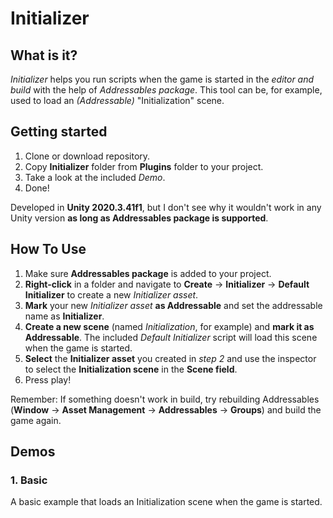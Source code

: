 # Initializer

## What is it?
*Initializer* helps you run scripts when the game is started in the *editor and build* with the help of *Addressables package*. This tool can be, for example, used to load an *(Addressable)* "Initialization" scene.

## Getting started
1. Clone or download repository.
2. Copy **Initializer** folder from **Plugins** folder to your project.
3. Take a look at the included *Demo*.
4. Done!

Developed in **Unity 2020.3.41f1**, but I don't see why it wouldn't work in any Unity version **as long as Addressables package is supported**.

## How To Use
1. Make sure **Addressables package** is added to your project.
2. **Right-click** in a folder and navigate to **Create** -> **Initializer** -> **Default Initializer** to create a new *Initializer asset*.
3. **Mark** your new *Initializer asset* **as Addressable** and set the addressable name as **Initializer**.
4. **Create a new scene** (named *Initialization*, for example) and **mark it as Addressable**. The included *Default Initializer* script will load this scene when the game is started.
5. **Select** the **Initializer asset** you created in *step 2* and use the inspector to select the **Initialization scene** in the **Scene field**.
3. Press play!

Remember: If something doesn't work in build, try rebuilding Addressables (**Window** -> **Asset Management** -> **Addressables** -> **Groups**) and build the game again.

## Demos
### 1. Basic
A basic example that loads an Initialization scene when the game is started.
